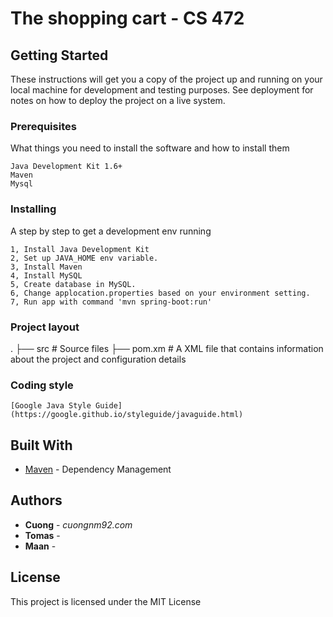 # The shopping cart - CS 472

## Getting Started

These instructions will get you a copy of the project up and running on your local machine for development and testing purposes. See deployment for notes on how to deploy the project on a live system.

### Prerequisites

What things you need to install the software and how to install them

```
Java Development Kit 1.6+
Maven
Mysql
```

### Installing

A step by step to get a development env running

```
1, Install Java Development Kit
2, Set up JAVA_HOME env variable.
3, Install Maven
4, Install MySQL
5, Create database in MySQL.
6, Change applocation.properties based on your environment setting.
7, Run app with command 'mvn spring-boot:run'
```
### Project layout

.
    ├── src                   # Source files
    ├── pom.xm                # A XML file that contains information about the project and configuration details

### Coding style

```
[Google Java Style Guide](https://google.github.io/styleguide/javaguide.html)
```

## Built With

* [Maven](https://maven.apache.org/) - Dependency Management

## Authors

* **Cuong** - *cuongnm92.com*
* **Tomas** -
* **Maan** - 

## License

This project is licensed under the MIT License
